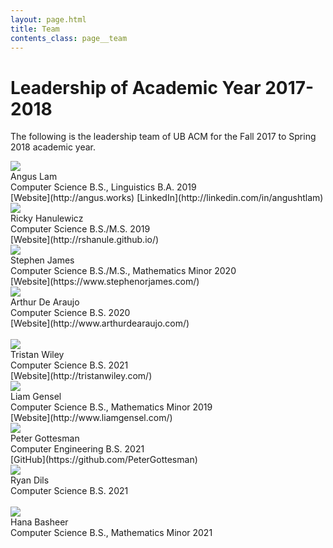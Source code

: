 ```yaml
---
layout: page.html
title: Team
contents_class: page__team
---
```


# Leadership of Academic Year 2017-2018

The following is the leadership team of UB ACM for the Fall 2017 to Spring 2018 academic year.

<div class="row">
  <div class="col m3">
    <div class="team_member">
      <img class="profile" src="/assets/team/angus.jpg" />
      <div class="name">Angus Lam</div>
      <div class="description">
        Computer Science B.S., Linguistics B.A. 2019<br />
        [Website](http://angus.works)
        [LinkedIn](http://linkedin.com/in/angushtlam)
      </div>
    </div>
  </div>
  <div class="col m3">
    <div class="team_member">
      <img class="profile" src="/assets/team/ricky.jpg" />
      <div class="name">Ricky Hanulewicz</div>
      <div class="description">
        Computer Science B.S./M.S. 2019<br />
        [Website](http://rshanule.github.io/)
      </div>
    </div>
  </div>
  <div class="col m3">
    <div class="team_member">
      <img class="profile" src="/assets/team/stephen.jpg" />
      <div class="name">Stephen James</div>
      <div class="description">
        Computer Science B.S./M.S., Mathematics Minor 2020<br />
        [Website](https://www.stephenorjames.com/)
      </div>
    </div>
  </div>
  <div class="col m3">
    <div class="team_member">
      <img class="profile" src="/assets/team/arthur.jpg" />
      <div class="name">Arthur De Araujo</div>
      <div class="description">
        Computer Science B.S. 2020<br />
        [Website](http://www.arthurdearaujo.com/)
      </div>
    </div>
  </div>
</div>
<br />
<div class="row">
  <div class="col m3">
    <div class="team_member">
      <img class="profile" src="/assets/team/tristan.jpg" />
      <div class="name">Tristan Wiley</div>
      <div class="description">
        Computer Science B.S. 2021<br />
        [Website](http://tristanwiley.com/)
      </div>
    </div>
  </div>
  <div class="col m3">
    <div class="team_member">
      <img class="profile" src="/assets/team/liam.jpg" />
      <div class="name">Liam Gensel</div>
      <div class="description">
        Computer Science B.S., Mathematics Minor 2019<br />
        [Website](http://www.liamgensel.com/)
      </div>
    </div>
  </div>
  <div class="col m3">
    <div class="team_member">
      <img class="profile" src="/assets/team/peter.jpg" />
      <div class="name">Peter Gottesman</div>
      <div class="description">
        Computer Engineering B.S. 2021<br />
        [GitHub](https://github.com/PeterGottesman)
      </div>
    </div>
  </div>
  <div class="col m3">
    <div class="team_member">
      <img class="profile" src="/assets/team/ryan.jpg" />
      <div class="name">Ryan Dils</div>
      <div class="description">
        Computer Science B.S. 2021<br />
      </div>
    </div>
  </div>
</div>
<br />
<div class="row">
  <div class="col m3">
    <div class="team_member">
      <img class="profile" src="/assets/team/hana.jpg" />
      <div class="name">Hana Basheer</div>
      <div class="description">
        Computer Science B.S., Mathematics Minor 2021<br />
      </div>
    </div>
  </div>
</div>
